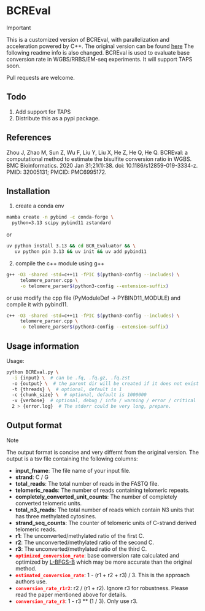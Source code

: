 # BCREval
>[!IMPORTANT]
> This is a customized version of BCREval, with parallelization and acceleration powered by C++.
> The original version can be found [here](https://github.com/hqyone/BCR_Evaluator)
> The following readme info is also changed.
BCREval is used to evaluate base conversion rate in WGBS/RRBS/EM-seq experiments. It will support TAPS soon.

Pull requests are welcome.

## Todo
1. Add support for TAPS
2. Distribute this as a pypi package.

## References
Zhou J, Zhao M, Sun Z, Wu F, Liu Y, Liu X, He Z, He Q, He Q. BCREval: a computational method to estimate the bisulfite conversion ratio in WGBS. BMC Bioinformatics. 2020 Jan 31;21(1):38. doi: 10.1186/s12859-019-3334-z. PMID: 32005131; PMCID: PMC6995172.

## Installation
1. create a conda env
```bash
mamba create -n pybind -c conda-forge \
  python=3.13 scipy pybind11 zstandard
```

or
```bash
uv python install 3.13 && cd BCR_Evaluator && \
   uv python pin 3.13 && uv init && uv add pybind11
```

2. compile the c++ module using g++
```bash
g++ -O3 -shared -std=c++11 -fPIC $(python3-config --includes) \
     telomere_parser.cpp \
     -o telomere_parser$(python3-config --extension-suffix)
```
or use modify the cpp file (PyModuleDef -> PYBIND11_MODULE) and compile it with pybind11.
```bash
c++ -O3 -shared -std=c++11 -fPIC $(python3-config --includes) \
     telomere_parser.cpp \
     -o telomere_parser$(python3-config --extension-suffix)
```

## Usage information
Usage:
```bash
python BCREval.py \
  -i {input} \  # can be .fq, .fq.gz, .fq.zst
  -o {output} \  # the parent dir will be created if it does not exist
  -t {threads} \  # optional, default is 1
  -c {chunk_size} \  # optional, default is 1000000
  -v {verbose}  # optional, debug / info / warning / error / critical
  2 > {error.log}  # The stderr could be very long, prepare.
```

## Output format
> [!NOTE]
> The output format is concise and very differnt from the original version.
The output is a tsv file containing the following columns:
+ **input_fname**: The file name of your input file.
+ **strand**: C / G
+ **total_reads**: The total number of reads in the FASTQ file.
+ **telomeric_reads**: The number of reads containing telomeric repeats.
+ **completely_converted_unit_counts**: The number of completely converted telomeric units.
+ **total_n3_reads**: The total number of reads which contain N3 units that has three methylated cytosines.
+ **strand_seq_counts**: The counter of telomeric units of C-strand derived telomeric reads.
+ **r1**: The unconverted/methylated ratio of the first C.
+ **r2**: The unconverted/methylated ratio of the second C.
+ **r3**: The unconverted/methylated ratio of the third C.
+ **<code style="color : red">optimized_conversion_rate</code>**: base conversion rate calculated and optimized by [L-BFGS-B](https://en.wikipedia.org/wiki/Limited-memory_BFGS) which may be more accurate than the original method.
+ **<code style="color : red">estimated_conversion_rate</code>**: 1 - (r1 + r2 + r3) / 3. This is the approach authors use.
+ **<code style="color : red">conversion_rate_r1r2</code>**: r2 / (r1 + r2). Ignore r3 for robustness. Please read the paper mentioned above for details.
+ **<code style="color : red">conversion_rate_r3</code>**: 1 - r3 ** (1 / 3). Only use r3.
